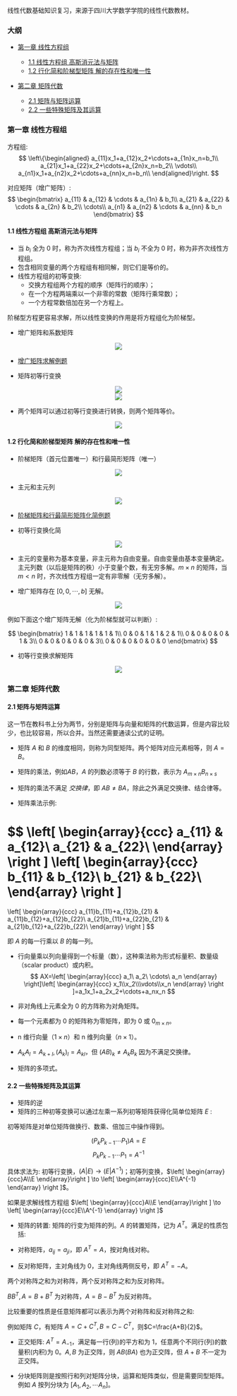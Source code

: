 线性代数基础知识复习，来源于四川大学数学学院的线性代数教材。


### 大纲
* [第一章 线性方程组](#第一章-线性方程组)
    * [1.1 线性方程组 高斯消元法与矩阵](#1-1-线性方程组-高斯消元法与矩阵)
    * [1.2 行化简和阶梯型矩阵 解的存在性和唯一性](#1-2-行化简和阶梯型矩阵-解的存在性和唯一性)

* [第二章 矩阵代数](#第二章-矩阵代数)
    * [2.1 矩阵与矩阵运算](2.1-矩阵与矩阵运算)
    * [2.2 一些特殊矩阵及其运算](2.2-一些特殊矩阵及其运算)

### 第一章 线性方程组

方程组:
$$
\left\{\begin{aligned}
a_{11}x_1+a_{12}x_2+\cdots+a_{1n}x_n=b_1\\
a_{21}x_1+a_{22}x_2+\cdots+a_{2n}x_n=b_2\\
\vdots\\
a_{n1}x_1+a_{n2}x_2+\cdots+a_{nn}x_n=b_n\\
\end{aligned}\right.
$$

对应矩阵（增广矩阵）:
$$
\begin{bmatrix} 
a_{11} & a_{12} & \cdots & a_{1n} & b_1\\
a_{21} & a_{22} & \cdots & a_{2n} & b_2\\
\cdots\\
a_{n1} & a_{n2} & \cdots & a_{nn} & b_n
\end{bmatrix}
$$

#### 1.1 线性方程组 高斯消元法与矩阵

* 当 $b_i$ 全为 0 时，称为齐次线性方程组；当 $b_i$ 不全为 0 时，称为非齐次线性方程组。
* 包含相同变量的两个方程组有相同解，则它们是等价的。
* 线性方程组的初等变换:
    * 交换方程组两个方程的顺序（矩阵行的顺序）；
    * 在一个方程两端乘以一个非零的常数（矩阵行乘常数）；
    * 一个方程常数倍加在另一个方程上。

阶梯型方程更容易求解，所以线性变换的作用是将方程组化为阶梯型。

* 增广矩阵和系数矩阵

<div align="center">
    <img src="https://tuchuang-1252747889.cosgz.myqcloud.com/2018-10-23-Screen%20Shot%202018-10-23%20at%208.12.18%20PM.png"/>
</div>

* [增广矩阵求解例题](https://github.com/Hzzone/hzzone.github.io/blob/source/1.%20%E5%9F%BA%E7%A1%80%E7%9F%A5%E8%AF%86/%E7%BA%BF%E6%80%A7%E4%BB%A3%E6%95%B0%E6%95%99%E6%9D%90/1.4.jpg)

* 矩阵初等行变换

<div align="center">
    <img src="https://tuchuang-1252747889.cosgz.myqcloud.com/2018-10-23-Screen%20Shot%202018-10-23%20at%208.17.54%20PM.png"/>
</div>

<div align="center">
    <img src="https://tuchuang-1252747889.cosgz.myqcloud.com/2018-10-23-Screen%20Shot%202018-10-23%20at%208.18.03%20PM.png"/>
</div>


* 两个矩阵可以通过初等行变换进行转换，则两个矩阵等价。

<div align="center">
    <img src="https://tuchuang-1252747889.cosgz.myqcloud.com/2018-10-23-Screen%20Shot%202018-10-23%20at%208.23.50%20PM.png"/>
</div>

#### 1.2 行化简和阶梯型矩阵 解的存在性和唯一性

* 阶梯矩阵（首元位置唯一）和行最简形矩阵（唯一）

<div align="center">
    <img src="https://tuchuang-1252747889.cosgz.myqcloud.com/2018-10-23-Screen%20Shot%202018-10-23%20at%208.25.57%20PM.png"/>
</div>


* 主元和主元列

<div align="center">
    <img src="https://tuchuang-1252747889.cosgz.myqcloud.com/2018-10-23-Screen%20Shot%202018-10-23%20at%208.29.11%20PM.png"/>
</div>

* [阶梯矩阵和行最简形矩阵化简例题](https://github.com/Hzzone/hzzone.github.io/blob/source/1.%20%E5%9F%BA%E7%A1%80%E7%9F%A5%E8%AF%86/%E7%BA%BF%E6%80%A7%E4%BB%A3%E6%95%B0%E6%95%99%E6%9D%90/1.6.jpg)

* 初等行变换化简

<div align="center">
    <img src="https://tuchuang-1252747889.cosgz.myqcloud.com/2018-10-23-Screen%20Shot%202018-10-23%20at%208.33.28%20PM.png"/>
</div>

* 主元的变量称为基本变量，非主元称为自由变量。自由变量由基本变量确定。主元列数（以后是矩阵的秩）小于变量个数，有无穷多解。$m\times n$ 的矩阵，当 $m<n$ 时，齐次线性方程组一定有非零解（无穷多解）。

* 增广矩阵存在 $[0,0,\cdots,b]$ 无解。

<div align="center">
    <img src="https://tuchuang-1252747889.cosgz.myqcloud.com/2018-10-23-Screen%20Shot%202018-10-23%20at%208.49.30%20PM.png"/>
</div>

例如下面这个增广矩阵无解（化为阶梯型就可以判断）:

$$
\begin{bmatrix} 
1 & 1 & 1 & 1 & 1 & 1\\
0 & 0 & 1 & 1 & 2 & 1\\
0 & 0 & 0 & 0 & 1 & 3\\
0 & 0 & 0 & 0 & 0 & 3\\
0 & 0 & 0 & 0 & 0 & 0
\end{bmatrix}
$$

* 初等行变换求解矩阵

<div align="center">
    <img src="https://tuchuang-1252747889.cosgz.myqcloud.com/2018-10-23-Screen%20Shot%202018-10-23%20at%208.33.28%20PM.png"/>
</div>

### 第二章 矩阵代数

#### 2.1 矩阵与矩阵运算

这一节在教科书上分为两节，分别是矩阵与向量和矩阵的代数运算，但是内容比较少，也比较容易，所以合并。当然还需要通读公式的证明。

* 矩阵 $A$ 和 $B$ 的维度相同，则称为同型矩阵。两个矩阵对应元素相等，则 $A=B$。
* 矩阵的乘法，例如$AB$，$A$ 的列数必须等于 $B$ 的行数，表示为 $A_{m\times n}B_{n\times s}$
* 矩阵的乘法不满足 *交换律*，即 $AB\ne BA$，除此之外满足交换律、结合律等。

* 矩阵乘法示例:

$$
\left[ \begin{array}{ccc}
a_{11} & a_{12}\\
a_{21} & a_{22}\\
\end{array} 
\right ]
\left[ \begin{array}{ccc}
b_{11} & b_{12}\\
b_{21} & b_{22}\\
\end{array} 
\right ]
=
\left[ \begin{array}{ccc}
a_{11}b_{11}+a_{12}b_{21} & a_{11}b_{12}+a_{12}b_{22}\\
a_{21}b_{11}+a_{22}b_{21} & a_{21}b_{12}+a_{22}b_{22}\\
\end{array} 
\right ]
$$

即 $A$ 的每一行乘以 $B$ 的每一列。

* 行向量乘以列向量得到一个标量（数），这种乘法称为形式标量积、数量级（scalar product）或内积。
$$
AX=\left[ \begin{array}{ccc}
a_1\ a_2\ \cdots\ a_n
\end{array} 
\right]\left[ \begin{array}{ccc}
x_1\\x_2\\\vdots\\x_n
\end{array} 
\right ]=a_1x_1+a_2x_2+\cdots+a_nx_n
$$

* 非对角线上元素全为 0 的方阵称为对角矩阵。

* 每一个元素都为 0 的矩阵称为零矩阵，即为 $0$ 或 $0_{m\times n}$。

* n 维行向量（$1\times n$）和 n 维列向量（$n\times 1$）。

* $A_kA_l=A_{k+l},(A_k)_l=A_{kl}$，但 $(AB)_k \ne A_kB_k$ 因为不满足交换律。

* 矩阵的多项式。

#### 2.2 一些特殊矩阵及其运算
* 矩阵的逆
* 矩阵的三种初等变换可以通过左乘一系列初等矩阵获得化简单位矩阵 $E$ :

初等矩阵是对单位矩阵做换行、数乘、倍加三中操作得到。

$$(P_kP_{k-1}\cdots P_1)A=E$$
$$P_kP_{k-1}\cdots P_1=A^{-1}$$

具体求法为: 初等行变换，$(A|E)\to (E|A^{-1})$；初等列变换，$\left[ \begin{array}{ccc}A\\E \end{array}\right ] \to \left[ \begin{array}{ccc}E\\A^{-1} \end{array} \right ]$。

如果是求解线性方程组 $\left[ \begin{array}{ccc}A\\E \end{array}\right ] \to \left[ \begin{array}{ccc}E\\A^{-1} \end{array} \right ]$

* 矩阵的转置: 矩阵的行变为矩阵的列。$A$ 的转置矩阵，记为 $A^T$。满足的性质包括:

* 对称矩阵，$a_{ij}=a_{ji}$，即 $A^T=A$，按对角线对称。

* 反对称矩阵，主对角线为 0，主对角线两侧反号，即 $A^T=-A$。

两个对称阵之和为对称阵，两个反对称阵之和为反对称阵。

$BB^T,A=B+B^T$ 为对称阵，$A=B-B^T$ 为反对称阵。

比较重要的性质是任意矩阵都可以表示为两个对称阵和反对称阵之和:

例如矩阵 $C$，有矩阵 $A=C+C^T, B=C-C^T$，则$C=\frac{A+B}{2}$。

* 正交矩阵: $A^T=A_{-1}$，满足每一行(列)的平方和为 1，任意两个不同行(列)的数量积(内积)为 0。$A,B$ 为正交阵，则 $AB(BA)$ 也为正交阵，但 $A+B$ 不一定为正交阵。

* 分块矩阵则是按照行和列对矩阵分块，运算和矩阵类似，但是需要同型矩阵。例如 $A$ 按列分块为 $[A_1, A_2, \cdots A_n]$。
